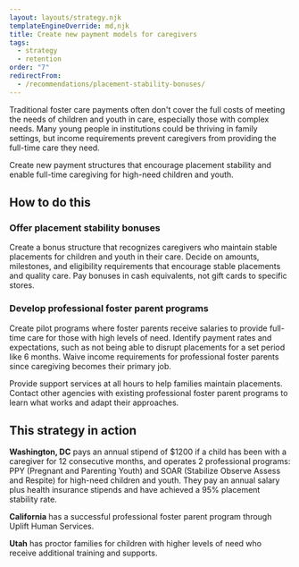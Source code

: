 ```yaml
---
layout: layouts/strategy.njk
templateEngineOverride: md,njk
title: Create new payment models for caregivers
tags:
  - strategy
  - retention
order: "7"
redirectFrom:
  - /recommendations/placement-stability-bonuses/
---
```

Traditional foster care payments often don't cover the full costs of meeting the needs of children and youth in care, especially those with complex needs. Many young people in institutions could be thriving in family settings, but income requirements prevent caregivers from providing the full-time care they need.

Create new payment structures that encourage placement stability and enable full-time caregiving for high-need children and youth.

## How to do this

### Offer placement stability bonuses

Create a bonus structure that recognizes caregivers who maintain stable placements for children and youth in their care. Decide on amounts, milestones, and eligibility requirements that encourage stable placements and quality care. Pay bonuses in cash equivalents, not gift cards to specific stores.

### Develop professional foster parent programs

Create pilot programs where foster parents receive salaries to provide full-time care for those with high levels of need. Identify payment rates and expectations, such as not being able to disrupt placements for a set period like 6 months. Waive income requirements for professional foster parents since caregiving becomes their primary job.

Provide support services at all hours to help families maintain placements. Contact other agencies with existing professional foster parent programs to learn what works and adapt their approaches.

## This strategy in action

**Washington, DC** pays an annual stipend of $1200 if a child has been with a caregiver for 12 consecutive months, and operates 2 professional programs: PPY (Pregnant and Parenting Youth) and SOAR (Stabilize Observe Assess and Respite) for high-need children and youth. They pay an annual salary plus health insurance stipends and have achieved a 95% placement stability rate.

**California** has a successful professional foster parent program through Uplift Human Services.

**Utah** has proctor families for children with higher levels of need who receive additional training and supports.